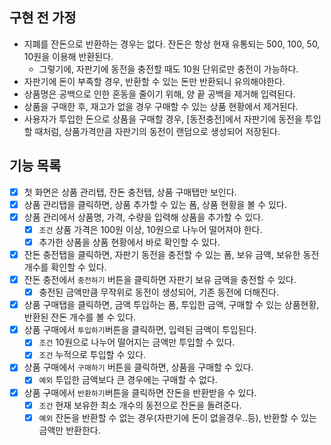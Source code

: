## 구현 전 가정

-   지폐를 잔돈으로 반환하는 경우는 없다. 잔돈은 항상 현재 유통되는 500, 100, 50, 10원을 이용해 반환된다.
    -   그렇기에, 자판기에 동전을 충전할 때도 10원 단위로만 충전이 가능하다.
-   자판기에 돈이 부족할 경우, 반환할 수 있는 돈만 반환되니 유의해야한다.
-   상품명은 공백으로 인한 혼동을 줄이기 위해, 양 끝 공백을 제거해 입력된다.
-   상품을 구매한 후, 재고가 없을 경우 구매할 수 있는 상품 현황에서 제거된다.
-   사용자가 투입한 돈으로 상품을 구매할 경우, [동전충전]에서 자판기에 동전을 투입할 때처럼, 상품가격만큼 자판기의 동전이 랜덤으로 생성되어 저장된다.

## 기능 목록

-   [x] 첫 화면은 상품 관리탭, 잔돈 충전탭, 상품 구매탭만 보인다.
-   [x] 상품 관리탭을 클릭하면, 상품 추가할 수 있는 폼, 상품 현황을 볼 수 있다.
-   [x] 상품 관리에서 상품명, 가격, 수량을 입력해 상품을 추가할 수 있다.
    -   [x] `조건` 상품 가격은 100원 이상, 10원으로 나누어 떨어져야 한다.
    -   [x] 추가한 상품을 상품 현황에서 바로 확인할 수 있다.
-   [x] 잔돈 충전탭을 클릭하면, 자판기 동전을 충전할 수 있는 폼, 보유 금액, 보유한 동전 개수를 확인할 수 있다.
-   [x] 잔돈 충전에서 `충전하기` 버튼을 클릭하면 자판기 보유 금액을 충전할 수 있다.
    -   [x] 충전된 금액만큼 무작위로 동전이 생성되어, 기존 동전에 더해진다.
-   [x] 상품 구매탭을 클릭하면, 금액 투입하는 폼, 투입한 금액, 구매할 수 있는 상품현황, 반환된 잔돈 개수를 볼 수 있다.
-   [x] 상품 구매에서 `투입하기`버튼을 클릭하면, 입력된 금액이 투입된다.
    -   [x] `조건` 10원으로 나누어 떨어지는 금액만 투입할 수 있다.
    -   [x] `조건` 누적으로 투입할 수 있다.
-   [x] 상품 구매에서 `구매하기` 버튼을 클릭하면, 상품을 구매할 수 있다.
    -   [x] `예외` 투입한 금액보다 큰 경우에는 구매할 수 없다.
-   [x] 상품 구매에서 `반환하기`버튼을 클릭하면 잔돈을 반환받을 수 있다.
    -   [x] `조건` 현재 보유한 최소 개수의 동전으로 잔돈을 돌려준다.
    -   [x] `예외` 잔돈을 반환할 수 없는 경우(자판기에 돈이 없을경우..등), 반환할 수 있는 금액만 반환한다.
